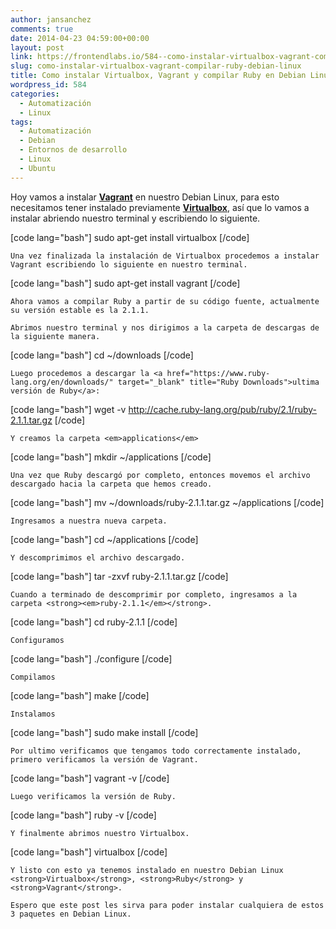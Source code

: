 ```yaml
---
author: jansanchez
comments: true
date: 2014-04-23 04:59:00+00:00
layout: post
link: https://frontendlabs.io/584--como-instalar-virtualbox-vagrant-compilar-ruby-debian-linux
slug: como-instalar-virtualbox-vagrant-compilar-ruby-debian-linux
title: Como instalar Virtualbox, Vagrant y compilar Ruby en Debian Linux
wordpress_id: 584
categories:
  - Automatización
  - Linux
tags:
  - Automatización
  - Debian
  - Entornos de desarrollo
  - Linux
  - Ubuntu
---
```


Hoy vamos a instalar <a href="http://www.vagrantup.com/" target="_blank" title="Vagrant"><strong>Vagrant</strong></a> en nuestro Debian Linux, para esto necesitamos tener instalado previamente <a href="https://www.virtualbox.org/" target="_blank" title="Virtualbox"><strong>Virtualbox</strong></a>, así que lo vamos a instalar abriendo nuestro terminal y escribiendo lo siguiente.

[code lang="bash"]
sudo apt-get install virtualbox
[/code]

    Una vez finalizada la instalación de Virtualbox procedemos a instalar Vagrant escribiendo lo siguiente en nuestro terminal.

[code lang="bash"]
sudo apt-get install vagrant
[/code]

    Ahora vamos a compilar Ruby a partir de su código fuente, actualmente su versión estable es la 2.1.1.

    Abrimos nuestro terminal y nos dirigimos a la carpeta de descargas de la siguiente manera.

[code lang="bash"]
cd ~/downloads
[/code]

    Luego procedemos a descargar la <a href="https://www.ruby-lang.org/en/downloads/" target="_blank" title="Ruby Downloads">ultima versión de Ruby</a>:

[code lang="bash"]
wget -v http://cache.ruby-lang.org/pub/ruby/2.1/ruby-2.1.1.tar.gz
[/code]

    Y creamos la carpeta <em>applications</em>

[code lang="bash"]
mkdir ~/applications
[/code]

    Una vez que Ruby descargó por completo, entonces movemos el archivo descargado hacia la carpeta que hemos creado.

[code lang="bash"]
mv ~/downloads/ruby-2.1.1.tar.gz ~/applications
[/code]

    Ingresamos a nuestra nueva carpeta.

[code lang="bash"]
cd ~/applications
[/code]

    Y descomprimimos el archivo descargado.

[code lang="bash"]
tar -zxvf ruby-2.1.1.tar.gz
[/code]

    Cuando a terminado de descomprimir por completo, ingresamos a la carpeta <strong><em>ruby-2.1.1</em></strong>.

[code lang="bash"]
cd ruby-2.1.1
[/code]

    Configuramos

[code lang="bash"]
./configure
[/code]

    Compilamos

[code lang="bash"]
make
[/code]

    Instalamos

[code lang="bash"]
sudo make install
[/code]

    Por ultimo verificamos que tengamos todo correctamente instalado, primero verificamos la versión de Vagrant.

[code lang="bash"]
vagrant -v
[/code]

    Luego verificamos la versión de Ruby.

[code lang="bash"]
ruby -v
[/code]

    Y finalmente abrimos nuestro Virtualbox.

[code lang="bash"]
virtualbox
[/code]

    Y listo con esto ya tenemos instalado en nuestro Debian Linux <strong>Virtualbox</strong>, <strong>Ruby</strong> y <strong>Vagrant</strong>.

    Espero que este post les sirva para poder instalar cualquiera de estos 3 paquetes en Debian Linux.

